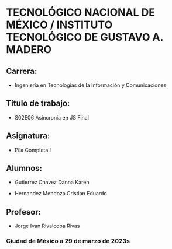 # TECNOLÓGICO NACIONAL DE MÉXICO / INSTITUTO TECNOLÓGICO DE GUSTAVO A. MADERO

## Carrera:

- Ingeniería en Tecnologias de la Información y Comunicaciones

## Titulo de trabajo:

- S02E06 Asincronia en JS Final

## Asignatura:

- Pila Completa l

## Alumnos:

- Gutierrez Chavez Danna Karen

- Hernandez Mendoza Cristian Eduardo

## Profesor:

- Jorge Ivan Rivalcoba Rivas

### Ciudad de México a 29 de marzo de 2023s
